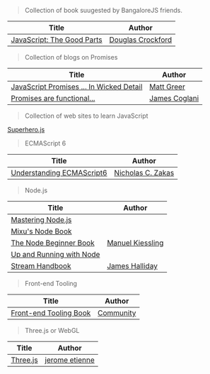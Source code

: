 > Collection of book suugested by BangaloreJS friends.


| Title  | Author   |
|--------|----------|
|[JavaScript: The Good Parts](http://www.amazon.in/JavaScript-The-Good-Parts-ebook/dp/B0026OR2ZY)| [Douglas Crockford](http://www.crockford.com/)





> Collection of blogs on Promises

| Title  | Author   |
|--------|----------|
|[JavaScript Promises ... In Wicked Detail](http://mattgreer.org/articles/promises-in-wicked-detail/)| [Matt Greer](http://mattgreer.org/)
|[Promises are functional...](https://blog.jcoglan.com/2013/03/30/callbacks-are-imperative-promises-are-functional-nodes-biggest-missed-opportunity/)| [James Coglani](https://blog.jcoglan.com/)


> Collection of web sites to learn JavaScript

[Superhero.js](http://superherojs.com/)


> ECMAScript 6

| Title  | Author   |
|--------|----------|
|[Understanding ECMAScript6](https://github.com/nzakas/understandinges6) |[Nicholas C. Zakas](https://github.com/nzakas)


> Node.js

| Title  | Author   |
|--------|----------|
| [Mastering Node.js](http://visionmedia.github.com/masteringnode/) |
| [Mixu's Node Book](http://book.mixu.net/node/) |
| [The Node Beginner Book](http://nodebeginner.org/) | [Manuel Kiessling](https://twitter.com/manuelkiessling)
| [Up and Running with Node](http://ofps.oreilly.com/titles/9781449398583/) |
| [Stream Handbook](https://github.com/substack/stream-handbook)| [James Halliday](https://github.com/substack)



> Front-end Tooling 

| Title  | Author   |
|--------|----------|
| [Front-end Tooling Book](http://tooling.github.io/book-of-modern-frontend-tooling/dependency-management/webpack/getting-started.html)|[Community](https://github.com/tooling/book-of-modern-frontend-tooling/graphs/contributors)


>Three.js or WebGL

| Title  | Author   |
|--------|----------|
|[Three.js](http://learningthreejs.com/)|[jerome etienne](http://jetienne.com/)
